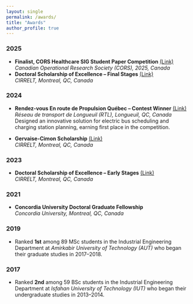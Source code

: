 ```yaml
---
layout: single
permalink: /awards/
title: "Awards"
author_profile: true
---
```


### 2025
- **Finalist, CORS Healthcare SIG Student Paper Competition** [(Link)]()  
  *Canadian Operational Research Society (CORS), 2025, Canada*
- **Doctoral Scholarship of Excellence – Final Stages** [(Link)](https://www.cirrelt.ca/cirrelt/images/file/2024/2024-2025-recipiendaires.pdf)  
  *CIRRELT, Montreal, QC, Canada*

### 2024

- **Rendez-vous En route de Propulsion Québec – Contest Winner** [(Link)](https://www.ensemblertl.ca/une-journee-gagnante-au-rdv-en-route/)  
  *Réseau de transport de Longueuil (RTL), Longueuil, QC, Canada*  
  Designed an innovative solution for electric bus scheduling and charging station planning, earning first place in the competition.

- **Gervaise-Cimon Scholarship** [(Link)](https://www.cirrelt.ca/cirrelt/images/file/2023/2023-2024-recipiendaires.pdf)  
  *CIRRELT, Montreal, QC, Canada*

### 2023

- **Doctoral Scholarship of Excellence – Early Stages** [(Link)](https://www.cirrelt.ca/cirrelt/images/file/2022/2022-2023-recipiendaires.pdf)  
  *CIRRELT, Montreal, QC, Canada*

### 2021

- **Concordia University Doctoral Graduate Fellowship**  
  *Concordia University, Montreal, QC, Canada*

### 2019

- Ranked **1st** among 89 MSc students in the Industrial Engineering Department at *Amirkabir University of Technology (AUT)* who began their graduate studies in 2017–2018.

### 2017

- Ranked **2nd** among 59 BSc students in the Industrial Engineering Department at *Isfahan University of Technology (IUT)* who began their undergraduate studies in 2013–2014.
